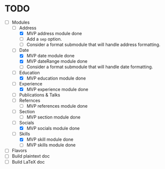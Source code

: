 # TODO

- [ ] Modules
  - [ ] Address
    - [x] MVP address module done
    - [ ] Add a `sep` option.
    - [ ] Consider a format submodule that will handle address formatting.
  - [ ] Date
    - [x] MVP date module done
    - [x] MVP dateRange module done
    - [ ] Consider a format submodule that will handle date formatting.
  - [ ] Education
    - [x] MVP education module done
  - [ ] Experience
    - [x] MVP experience module done
  - [ ] Publications & Talks
  - [ ] Refernces
    - [ ] MVP references module done
  - [ ] Section
    - [ ] MVP section module done
  - [ ] Socials
    - [x] MVP socials module done
  - [ ] Skills
    - [x] MVP skill module done
    - [ ] MVP skills module done
- [ ] Flavors
- [ ] Build plaintext doc
- [ ] Build LaTeX doc
